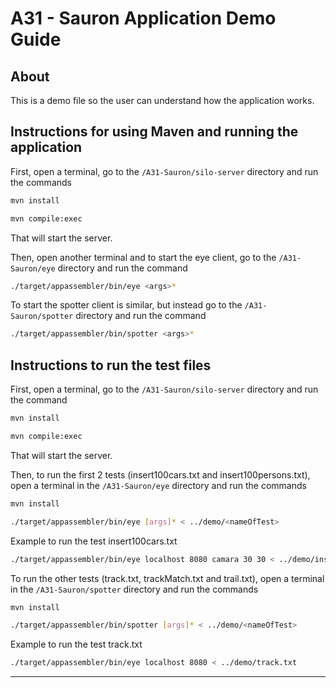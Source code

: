 # A31 - Sauron Application Demo Guide

## About

This is a demo file so the user can understand how the application works.

## Instructions for using Maven and running the application

First, open a terminal, go to the ```/A31-Sauron/silo-server``` directory and run the commands
```bash
mvn install
``` 
```bash
mvn compile:exec
``` 
That will start the server.

Then, open another terminal and to start the eye client, go to the ```/A31-Sauron/eye``` directory and run the command 
```bash
./target/appassembler/bin/eye <args>*
```

To start the spotter client is similar, but instead go to the ```/A31-Sauron/spotter``` directory and run the command 
```bash
./target/appassembler/bin/spotter <args>*
```

## Instructions to run the test files

First, open a terminal, go to the ```/A31-Sauron/silo-server``` directory and run the command 
```bash
mvn install
``` 
```bash
mvn compile:exec
``` 
That will start the server.

Then, to run the first 2 tests (insert100cars.txt and insert100persons.txt), open a terminal in the ```/A31-Sauron/eye``` directory and run the commands
```bash
mvn install
``` 
```bash
./target/appassembler/bin/eye [args]* < ../demo/<nameOfTest>
```

Example to run the test insert100cars.txt 
```bash
./target/appassembler/bin/eye localhost 8080 camara 30 30 < ../demo/insert100cars.txt
```

To run the other tests (track.txt, trackMatch.txt and trail.txt), open a terminal in the ```/A31-Sauron/spotter``` directory and run the commands
```bash
mvn install
``` 
```bash
./target/appassembler/bin/spotter [args]* < ../demo/<nameOfTest>
```

Example to run the test track.txt 
```bash
./target/appassembler/bin/eye localhost 8080 < ../demo/track.txt
``` 

----

